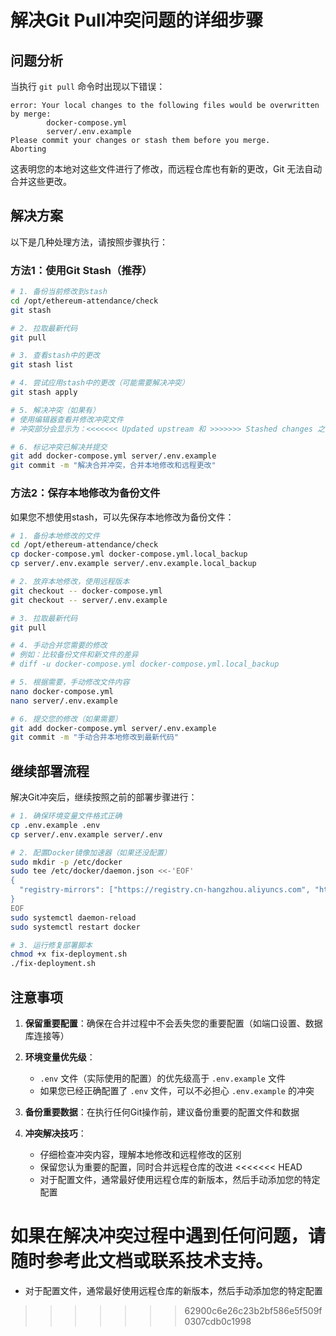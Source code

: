 # 解决Git Pull冲突问题的详细步骤

## 问题分析

当执行 `git pull` 命令时出现以下错误：

```
error: Your local changes to the following files would be overwritten by merge:
        docker-compose.yml
        server/.env.example
Please commit your changes or stash them before you merge.
Aborting
```

这表明您的本地对这些文件进行了修改，而远程仓库也有新的更改，Git 无法自动合并这些更改。

## 解决方案

以下是几种处理方法，请按照步骤执行：

### 方法1：使用Git Stash（推荐）

```bash
# 1. 备份当前修改到stash
cd /opt/ethereum-attendance/check
git stash

# 2. 拉取最新代码
git pull

# 3. 查看stash中的更改
git stash list

# 4. 尝试应用stash中的更改（可能需要解决冲突）
git stash apply

# 5. 解决冲突（如果有）
# 使用编辑器查看并修改冲突文件
# 冲突部分会显示为：<<<<<<< Updated upstream 和 >>>>>>> Stashed changes 之间的内容

# 6. 标记冲突已解决并提交
git add docker-compose.yml server/.env.example
git commit -m "解决合并冲突，合并本地修改和远程更改"
```

### 方法2：保存本地修改为备份文件

如果您不想使用stash，可以先保存本地修改为备份文件：

```bash
# 1. 备份本地修改的文件
cd /opt/ethereum-attendance/check
cp docker-compose.yml docker-compose.yml.local_backup
cp server/.env.example server/.env.example.local_backup

# 2. 放弃本地修改，使用远程版本
git checkout -- docker-compose.yml
git checkout -- server/.env.example

# 3. 拉取最新代码
git pull

# 4. 手动合并您需要的修改
# 例如：比较备份文件和新文件的差异
# diff -u docker-compose.yml docker-compose.yml.local_backup

# 5. 根据需要，手动修改文件内容
nano docker-compose.yml
nano server/.env.example

# 6. 提交您的修改（如果需要）
git add docker-compose.yml server/.env.example
git commit -m "手动合并本地修改到最新代码"
```

## 继续部署流程

解决Git冲突后，继续按照之前的部署步骤进行：

```bash
# 1. 确保环境变量文件格式正确
cp .env.example .env
cp server/.env.example server/.env

# 2. 配置Docker镜像加速器（如果还没配置）
sudo mkdir -p /etc/docker
sudo tee /etc/docker/daemon.json <<-'EOF'
{
  "registry-mirrors": ["https://registry.cn-hangzhou.aliyuncs.com", "https://docker.mirrors.ustc.edu.cn", "https://hub-mirror.c.163.com"]
}
EOF
sudo systemctl daemon-reload
sudo systemctl restart docker

# 3. 运行修复部署脚本
chmod +x fix-deployment.sh
./fix-deployment.sh
```

## 注意事项

1. **保留重要配置**：确保在合并过程中不会丢失您的重要配置（如端口设置、数据库连接等）

2. **环境变量优先级**：
   - `.env` 文件（实际使用的配置）的优先级高于 `.env.example` 文件
   - 如果您已经正确配置了 `.env` 文件，可以不必担心 `.env.example` 的冲突

3. **备份重要数据**：在执行任何Git操作前，建议备份重要的配置文件和数据

4. **冲突解决技巧**：
   - 仔细检查冲突内容，理解本地修改和远程修改的区别
   - 保留您认为重要的配置，同时合并远程仓库的改进
<<<<<<< HEAD
   - 对于配置文件，通常最好使用远程仓库的新版本，然后手动添加您的特定配置

如果在解决冲突过程中遇到任何问题，请随时参考此文档或联系技术支持。
=======
   - 对于配置文件，通常最好使用远程仓库的新版本，然后手动添加您的特定配置
>>>>>>> 62900c6e26c23b2bf586e5f509f0307cdb0c1998
